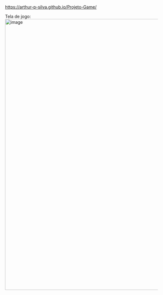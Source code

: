 https://arthur-p-silva.github.io/Projeto-Game/

Tela de jogo:
<img width="1919" height="892" alt="image" src="https://github.com/user-attachments/assets/558b1174-6802-4f7e-83c5-8e4e451d6cb3" />
